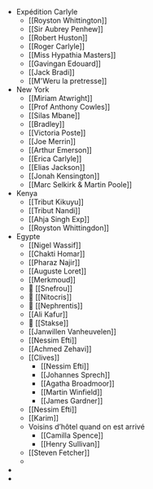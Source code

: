 - Expédition Carlyle
	- [[Royston Whittington]]
	- [[Sir Aubrey Penhew]]
	- [[Robert Huston]]
	- [[Roger Carlyle]]
	- [[Miss Hypathia Masters]]
	- [[Gavingan Edouard]]
	- [[Jack Bradi]]
	- [[M'Weru la pretresse]]
- New York
	- [[Miriam Atwright]]
	- [[Prof Anthony Cowles]]
	- [[Silas Mbane]]
	- [[Bradley]]
	- [[Victoria Poste]]
	- [[Joe Merrin]]
	- [[Arthur Emerson]]
	- [[Erica Carlyle]]
	- [[Elias Jackson]]
	- [[Jonah Kensington]]
	- [[Marc Selkirk & Martin Poole]]
- Kenya
	- [[Tribut Kikuyu]]
	- [[Tribut Nandi]]
	- [[Ahja Singh Exp]]
	- [[Royston Whittingdon]]
- Egypte
	- [[Nigel Wassif]]
	- [[Chakti Homar]]
	- [[Pharaz Najir]]
	- [[Auguste Loret]]
	- [[Merkmoud]]
	-  [[Snefrou]]
	-  [[Nitocris]]
	-  [[Nephrentis]]
	- [[Ali Kafur]]
	-  [[Stakse]]
	- [[Janwillen Vanheuvelen]]
	- [[Nessim Efti]]
	- [[Achmed Zehavi]]
	- [[Clives]]
		- [[Nessim Efti]]
		- [[Johannes Sprech]]
		- [[Agatha Broadmoor]]
		- [[Martin Winfield]]
		- [[James Gardner]]
	- [[Nessim Efti]]
	- [[Karim]]
	- Voisins d’hôtel quand on est arrivé
		- [[Camilla Spence]]
		- [[Henry Sullivan]]
	- [[Steven Fetcher]]
	-
-
-
